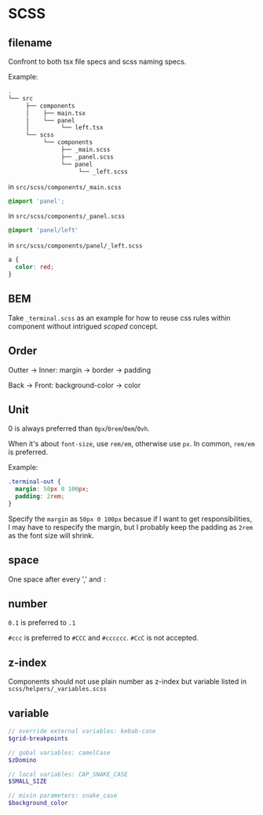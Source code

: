 # SCSS

## filename

Confront to both tsx file specs and scss naming specs.

Example:

```bash
.
└── src
     ├── components
     │    ├── main.tsx
     │    └── panel
     │         └── left.tsx
     └── scss
          └── components
               ├── _main.scss
               ├── _panel.scss
               └── panel
                    └── _left.scss
```

in `src/scss/components/_main.scss`

```scss
@import 'panel';
```

in `src/scss/components/_panel.scss`

```scss
@import 'panel/left'
```

in `src/scss/components/panel/_left.scss`

```scss
a {
  color: red;
}
```

## BEM

Take `_terminal.scss` as an example for how to reuse css rules within component without intrigued _scoped_ concept.

## Order

Outter -> Inner: margin -> border -> padding

Back -> Front: background-color -> color

## Unit

0 is always preferred than `0px`/`0rem`/`0em`/`0vh`.

When it's about `font-size`, use `rem/em`, otherwise use `px`. In common, `rem/em` is preferred.

Example:

```scss
.terminal-out {
  margin: 50px 0 100px;
  padding: 2rem;
}
```

Specify the `margin` as `50px 0 100px` becasue if I want to get responsibilities, I may have to respecify the margin, but I probably keep the padding as `2rem` as the font size will shrink.

## space

One space after every ',' and `:`

## number

`0.1` is preferred to `.1`

`#ccc` is preferred to `#CCC` and `#cccccc`. `#CcC` is not accepted.

## z-index

Components should not use plain number as z-index but variable listed in `scss/helpers/_variables.scss`

## variable

```scss
// override external variables: kebab-case
$grid-breakpoints

// gobal variables: camelCase
$zDomino

// local variables: CAP_SNAKE_CASE
$SMALL_SIZE

// mixin parameters: snake_case
$background_color
```
